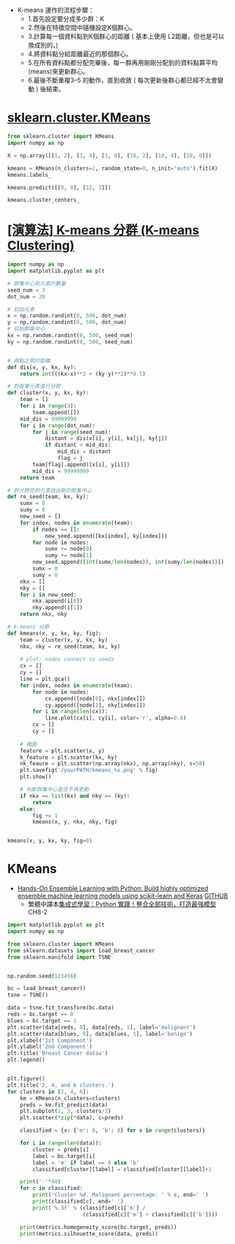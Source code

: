 #
- K-means 運作的流程步驟：
  - 1.首先設定要分成多少群：K
  - 2.然後在特徵空間中隨機設定K個群心。
  - 3.計算每一個資料點到K個群心的距離 ( 基本上使用 L2距離，但也是可以換成別的。)
  - 4.將資料點分給距離最近的那個群心。
  - 5.在所有資料點都分配完畢後，每一群再用剛剛分配到的資料點算平均(means)來更新群心。
  - 6.最後不斷重複3–5 的動作，直到收斂 ( 每次更新後群心都已經不太會變動 ) 後結束。
# [sklearn.cluster.KMeans](https://scikit-learn.org/stable/modules/generated/sklearn.cluster.KMeans.html)
```python
from sklearn.cluster import KMeans
import numpy as np

X = np.array([[1, 2], [1, 4], [1, 0], [10, 2], [10, 4], [10, 0]])

kmeans = KMeans(n_clusters=2, random_state=0, n_init="auto").fit(X)
kmeans.labels_

kmeans.predict([[0, 0], [12, 3]])

kmeans.cluster_centers_
```

# [[演算法] K-means 分群 (K-means Clustering)](https://ithelp.ithome.com.tw/articles/10209058)
```python
import numpy as np
import matplotlib.pyplot as plt

# 群集中心和元素的數量
seed_num = 3
dot_num = 20

# 初始元素
x = np.random.randint(0, 500, dot_num)
y = np.random.randint(0, 500, dot_num)
# 初始群集中心
kx = np.random.randint(0, 500, seed_num)
ky = np.random.randint(0, 500, seed_num)


# 兩點之間的距離
def dis(x, y, kx, ky):
    return int(((kx-x)**2 + (ky-y)**2)**0.5)

# 對每筆元素進行分群
def cluster(x, y, kx, ky):
    team = []
    for i in range(3):
        team.append([])
    mid_dis = 99999999
    for i in range(dot_num):
        for j in range(seed_num):
            distant = dis(x[i], y[i], kx[j], ky[j])
            if distant < mid_dis:
                mid_dis = distant
                flag = j
        team[flag].append([x[i], y[i]])
        mid_dis = 99999999
    return team

# 對分群完的元素找出新的群集中心
def re_seed(team, kx, ky):
    sumx = 0
    sumy = 0
    new_seed = []
    for index, nodes in enumerate(team):
        if nodes == []:
            new_seed.append([kx[index], ky[index]])
        for node in nodes:
            sumx += node[0]
            sumy += node[1]
        new_seed.append([int(sumx/len(nodes)), int(sumy/len(nodes))])
        sumx = 0
        sumy = 0
    nkx = []
    nky = []
    for i in new_seed:
        nkx.append(i[0])
        nky.append(i[1])
    return nkx, nky

# k-means 分群
def kmeans(x, y, kx, ky, fig):
    team = cluster(x, y, kx, ky)
    nkx, nky = re_seed(team, kx, ky)
    
    # plot: nodes connect to seeds
    cx = []
    cy = []
    line = plt.gca()
    for index, nodes in enumerate(team):
        for node in nodes:
            cx.append([node[0], nkx[index]])
            cy.append([node[1], nky[index]])
        for i in range(len(cx)):
            line.plot(cx[i], cy[i], color='r', alpha=0.6)
        cx = []
        cy = []
    
    # 繪圖
    feature = plt.scatter(x, y)
    k_feature = plt.scatter(kx, ky)
    nk_feaure = plt.scatter(np.array(nkx), np.array(nky), s=50)
    plt.savefig('/yourPATH/kmeans_%s.png' % fig)
    plt.show()

    # 判斷群集中心是否不再更動
    if nkx == list(kx) and nky == (ky):
        return
    else:
        fig += 1
        kmeans(x, y, nkx, nky, fig)


kmeans(x, y, kx, ky, fig=0)
```
#  KMeans
- [Hands-On Ensemble Learning with Python: Build highly optimized ensemble machine learning models using scikit-learn and Keras](https://www.packtpub.com/product/hands-on-ensemble-learning-with-python/9781789612851) [GITHUB](https://github.com/PacktPublishing/Hands-On-Ensemble-Learning-with-Python)
  - 繁體中譯本[集成式學習：Python 實踐！整合全部技術，打造最強模型](https://www.tenlong.com.tw/products/9789863126942?list_name=srh) CH8-2
```PYTHON
import matplotlib.pyplot as plt
import numpy as np

from sklearn.cluster import KMeans
from sklearn.datasets import load_breast_cancer
from sklearn.manifold import TSNE


np.random.seed(123456)

bc = load_breast_cancer()
tsne = TSNE()

data = tsne.fit_transform(bc.data)
reds = bc.target == 0
blues = bc.target == 1
plt.scatter(data[reds, 0], data[reds, 1], label='malignant')
plt.scatter(data[blues, 0], data[blues, 1], label='benign')
plt.xlabel('1st Component')
plt.ylabel('2nd Component')
plt.title('Breast Cancer dataa')
plt.legend()


plt.figure()
plt.title('2, 4, and 6 clusters.')
for clusters in [2, 4, 6]:
    km = KMeans(n_clusters=clusters)
    preds = km.fit_predict(data)
    plt.subplot(1, 3, clusters/2)
    plt.scatter(*zip(*data), c=preds)

    classified = {x: {'m': 0, 'b': 0} for x in range(clusters)}

    for i in range(len(data)):
        cluster = preds[i]
        label = bc.target[i]
        label = 'm' if label == 0 else 'b'
        classified[cluster][label] = classified[cluster][label]+1

    print('-'*40)
    for c in classified:
        print('Cluster %d. Malignant percentage: ' % c, end=' ')
        print(classified[c], end=' ')
        print('%.3f' % (classified[c]['m'] /
                        (classified[c]['m'] + classified[c]['b'])))

    print(metrics.homogeneity_score(bc.target, preds))
    print(metrics.silhouette_score(data, preds))
```




